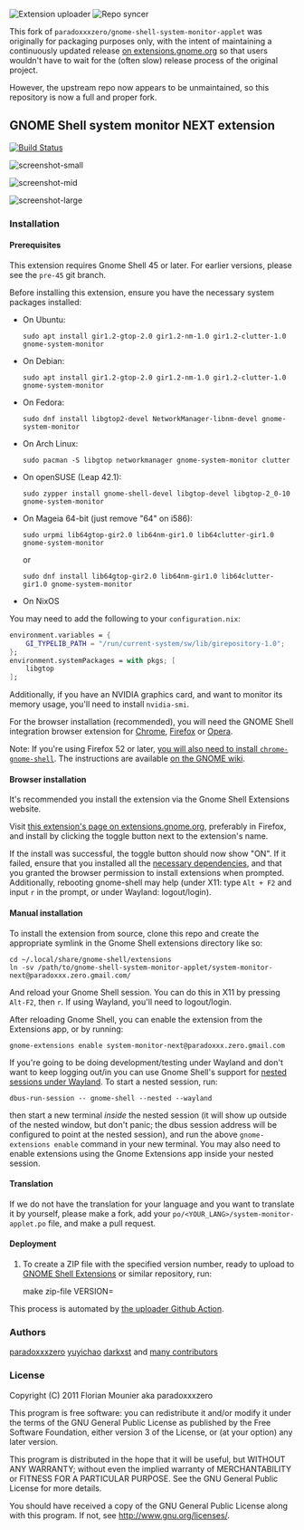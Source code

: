 ![Extension uploader](https://github.com/mgalgs/gnome-shell-system-monitor-applet/workflows/Extension%20uploader/badge.svg)
![Repo syncer](https://github.com/mgalgs/gnome-shell-system-monitor-applet/workflows/Repo%20syncer/badge.svg)

This fork of `paradoxxxzero/gnome-shell-system-monitor-applet` was
originally for packaging purposes only, with the intent of maintaining a
continuously updated release [on
extensions.gnome.org](https://extensions.gnome.org/extension/3010/system-monitor-next/)
so that users wouldn't have to wait for the (often slow) release process of
the original project.

However, the upstream repo now appears to be unmaintained, so this
repository is now a full and proper fork.

## GNOME Shell system monitor NEXT extension

[![Build Status](https://travis-ci.com/paradoxxxzero/gnome-shell-system-monitor-applet.svg?branch=master)](https://travis-ci.com/paradoxxxzero/gnome-shell-system-monitor-applet)

![screenshot-small](http://i.imgur.com/ka9OA.png)

![screenshot-mid](http://i.imgur.com/mmRTu.png)

![screenshot-large](http://i.imgur.com/X7Sss.png)

### Installation

#### Prerequisites

This extension requires Gnome Shell 45 or later. For earlier versions,
please see the `pre-45` git branch.

Before installing this extension, ensure you have the necessary system packages installed:

* On Ubuntu:

      sudo apt install gir1.2-gtop-2.0 gir1.2-nm-1.0 gir1.2-clutter-1.0 gnome-system-monitor

* On Debian:

      sudo apt install gir1.2-gtop-2.0 gir1.2-nm-1.0 gir1.2-clutter-1.0 gnome-system-monitor

* On Fedora:

      sudo dnf install libgtop2-devel NetworkManager-libnm-devel gnome-system-monitor

* On Arch Linux:

      sudo pacman -S libgtop networkmanager gnome-system-monitor clutter

* On openSUSE (Leap 42.1):

      sudo zypper install gnome-shell-devel libgtop-devel libgtop-2_0-10 gnome-system-monitor

* On Mageia 64-bit (just remove "64" on i586):

      sudo urpmi lib64gtop-gir2.0 lib64nm-gir1.0 lib64clutter-gir1.0 gnome-system-monitor

    or

      sudo dnf install lib64gtop-gir2.0 lib64nm-gir1.0 lib64clutter-gir1.0 gnome-system-monitor

* On NixOS

You may need to add the following to your `configuration.nix`:

```nix
environment.variables = {
    GI_TYPELIB_PATH = "/run/current-system/sw/lib/girepository-1.0";
};
environment.systemPackages = with pkgs; [
    libgtop
];
```


Additionally, if you have an NVIDIA graphics card, and want to monitor its memory usage, you'll need to install `nvidia-smi`.

For the browser installation (recommended), you will need the GNOME Shell integration browser extension for
[Chrome](https://chrome.google.com/webstore/detail/gnome-shell-integration/gphhapmejobijbbhgpjhcjognlahblep),
[Firefox](https://addons.mozilla.org/en-US/firefox/addon/gnome-shell-integration/) or
[Opera](https://addons.opera.com/en/extensions/details/gnome-shell-integration/).

Note: If you're using Firefox 52 or later, [you will also need to install `chrome-gnome-shell`](https://blogs.gnome.org/ne0sight/2016/12/25/how-to-install-gnome-shell-extensions-with-firefox-52/).
The instructions are available [on the GNOME wiki](https://wiki.gnome.org/Projects/GnomeShellIntegrationForChrome/Installation#Ubuntu_Linux).

#### Browser installation

It's recommended you install the extension via the Gnome Shell Extensions website.

Visit [this extension's page on extensions.gnome.org](https://extensions.gnome.org/extension/3010/system-monitor-next/),
preferably in Firefox, and install by clicking the toggle button next to the extension's name.

If the install was successful, the toggle button should now show "ON".
If it failed, ensure that you installed all the [necessary dependencies](#prerequisites),
and that you granted the browser permission to install extensions when prompted.
Additionally, rebooting gnome-shell may help (under X11: type `Alt + F2` and input `r` in
the prompt, or under Wayland: logout/login).

#### Manual installation

To install the extension from source, clone this repo and create the
appropriate symlink in the Gnome Shell extensions directory like so:

    cd ~/.local/share/gnome-shell/extensions
    ln -sv /path/to/gnome-shell-system-monitor-applet/system-monitor-next@paradoxxx.zero.gmail.com/

And reload your Gnome Shell session. You can do this in X11 by pressing
`Alt-F2`, then `r`. If using Wayland, you'll need to logout/login.

After reloading Gnome Shell, you can enable the extension from the
Extensions app, or by running:

    gnome-extensions enable system-monitor-next@paradoxxx.zero.gmail.com

If you're going to be doing development/testing under Wayland and don't
want to keep logging out/in you can use Gnome Shell's support for [nested
sessions under
Wayland](https://gjs.guide/extensions/development/creating.html#wayland-sessions). To
start a nested session, run:

    dbus-run-session -- gnome-shell --nested --wayland

then start a new terminal *inside* the nested session (it will show up
outside of the nested window, but don't panic; the dbus session address
will be configured to point at the nested session), and run the above
`gnome-extensions enable` command in your new terminal. You may also need
to enable extensions using the Gnome Extensions app inside your nested
session.

#### Translation

If we do not have the translation for your language and you want to translate it by yourself, please make a fork, add your `po/<YOUR_LANG>/system-monitor-applet.po` file, and make a pull request.

#### Deployment

1. To create a ZIP file with the specified version number, ready to upload to [GNOME Shell Extensions](https://extensions.gnome.org/) or similar repository, run:

    make zip-file VERSION=<version>

This process is automated by [the uploader Github Action](actions/uploader).

### Authors

[paradoxxxzero](https://github.com/paradoxxxzero)
[yuyichao](https://github.com/yuyichao)
[darkxst](https://github.com/darkxst)
and [many contributors](https://github.com/paradoxxxzero/gnome-shell-system-monitor-applet/contributors)

### License

Copyright (C) 2011 Florian Mounier aka paradoxxxzero

This program is free software: you can redistribute it and/or modify
it under the terms of the GNU General Public License as published by
the Free Software Foundation, either version 3 of the License, or
(at your option) any later version.

This program is distributed in the hope that it will be useful,
but WITHOUT ANY WARRANTY; without even the implied warranty of
MERCHANTABILITY or FITNESS FOR A PARTICULAR PURPOSE. See the
GNU General Public License for more details.

You should have received a copy of the GNU General Public License
along with this program. If not, see <http://www.gnu.org/licenses/>.
